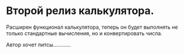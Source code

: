 # Второй релиз калькулятора.
Расширен функционал калькулятора, теперь он будет выполнять не только стандартные вычисления, но и конвертировать числа.

Автор хочет питсы............
